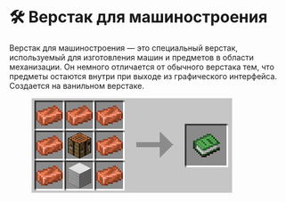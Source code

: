 # 🛠️ Верстак для машиностроения

Верстак для машиностроения — это специальный верстак, используемый для изготовления машин и предметов в области механизации. Он немного отличается от обычного верстака тем, что предметы остаются внутри при выходе из графического интерфейса. Создается на ванильном верстаке.

<figure><img src="../../.gitbook/assets/machine_crafting_table.png" alt=""><figcaption></figcaption></figure>
